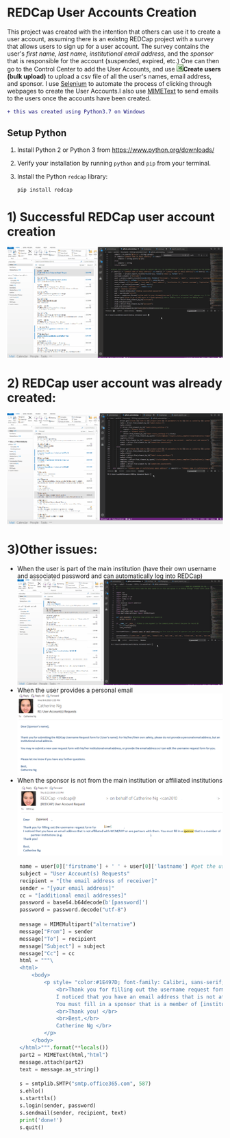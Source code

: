 # REDCap User Accounts Creation
This project was created with the intention that others can use it to create a user account, assuming there is an existng REDCap project with a survey that allows users to sign up for a user account. The survey contains the user's *first name, last name, institutional email address*, and the *sponsor* that is responsible for the account (suspended, expired, etc.) One can then go to the Control Center to add the User Accounts, and use <img src = 'greenthing.gif'>**__Create users (bulk upload)__** to upload a csv file of all the user's names, email address, and sponsor. I use [Selenium](https://selenium-python.readthedocs.io/) to automate the process of clicking through webpages to create the User Accounts.I also use [MIMEText](https://docs.python.org/2/library/email.mime.html) to send emails to the users once the accounts have been created.</p> 


```diff
+ this was created using Python3.7 on Windows
```

## Setup Python

1. Install Python 2 or Python 3 from https://www.python.org/downloads/
2. Verify your installation by running `python` and `pip` from your terminal.
3. Install the Python `redcap` library:

    ```
    pip install redcap
    ```

# 1) Successful REDCap user account creation
![](Enable_Survey_3.gif)


# 2) REDCap user account was already created:
![](Enable_Survey.gif)


# 3)Other issues:
<ul>
  <li>When the user is part of the main institution (have their own username and associated password and can automatically log into REDCap)</li>
  <IMG SRC="Enable_Survey_2.gif">
    
  <li> When the user provides a personal email </li>
  <IMG SRC="personalemail.png">
  
  <li> When the sponsor is not from the main institution or affiliated institutions </li>
  <IMG SRC="sponsemail.png">
</ul>
    
```python
    name = user[0]['firstname'] + ' ' + user[0]['lastname'] #get the users' first and last name
    subject = "User Account(s) Requests"
    recipient = "[the email address of receiver]"
    sender = "[your email address]"
    cc = "[additional email addresses]"
    password = base64.b64decode(b'[password]')
    password = password.decode("utf-8")

    message = MIMEMultipart("alternative")
    message["From"] = sender 
    message["To"] = recipient
    message["Subject"] = subject
    message["Cc"] = cc
    html = """\
    <html>
        <body>
            <p style= "color:#1E497D; font-family: Calibri, sans-serif;">Dear {sponsorname}, <br>
                <br>Thank you for filling out the username request form for {name} and others.</br>
                I noticed that you have an email address that is not affiliated with [institution] or are partners with them.
                You must fill in a sponsor that is a member of [institution] partner institutions (e.g. ..., etc). 
                <br>Thank you! </br>
                <br>Best,</br>
                Catherine Ng </br>
            </p>
        </body>
    </html>""".format(**locals())
    part2 = MIMEText(html,"html")
    message.attach(part2)
    text = message.as_string()

    s = smtplib.SMTP("smtp.office365.com", 587)
    s.ehlo()
    s.starttls()
    s.login(sender, password)
    s.sendmail(sender, recipient, text)
    print('done!')
    s.quit() 

```   

